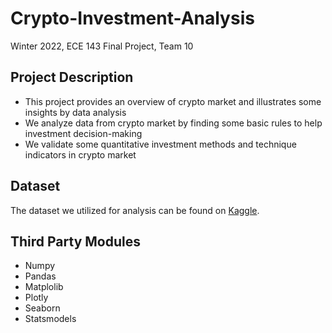 # Crypto-Investment-Analysis
Winter 2022, ECE 143 Final Project, Team 10
## Project Description

+ This project provides an overview of crypto market and illustrates some insights by data analysis
+ We analyze data from crypto market by finding some basic rules to help investment decision-making
+ We validate some quantitative investment methods and technique indicators in crypto market

## Dataset

The dataset we utilized for analysis can be found on [Kaggle](https://www.kaggle.com/c/g-research-crypto-forecasting/data).

## Third Party Modules
+ Numpy
+ Pandas
+ Matplolib
+ Plotly
+ Seaborn
+ Statsmodels
